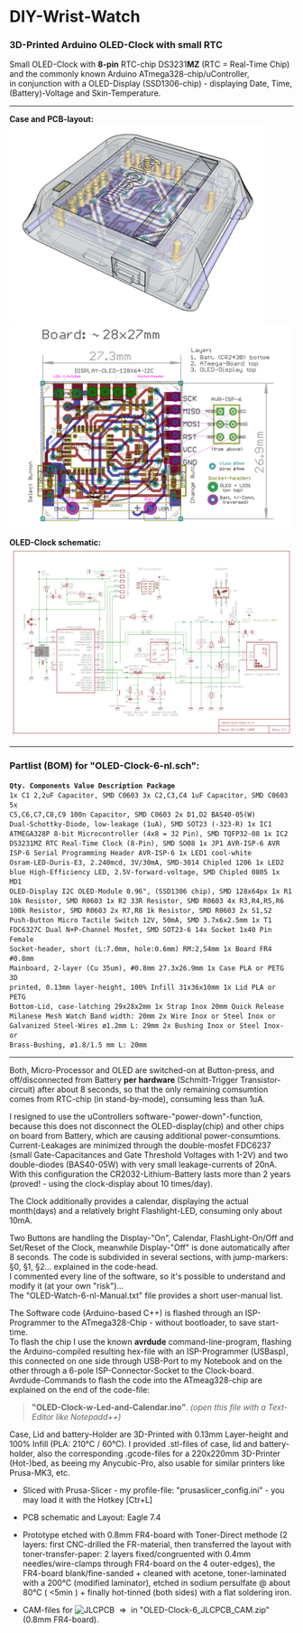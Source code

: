 # DIY-Wrist-Watch
### 3D-Printed Arduino OLED-Clock with small RTC

Small OLED-Clock with **8-pin** RTC-chip DS3231**MZ** (RTC = Real-Time Chip) and the commonly known Arduino ATmega328-chip/uController,  
in conjunction with a OLED-Display (SSD1306-chip) - displaying Date, Time, (Battery)-Voltage and Skin-Temperature.

----
**Case and PCB-layout:**  
<img src="https://github.com/nlohr1/DIY-Wrist-Watch/blob/main/OLED-Clock-6-nl_Case.png" width="450"><img src="https://github.com/nlohr1/DIY-Wrist-Watch/blob/main/OLED-Clock-6-nl-brd.png" width="550">  

**OLED-Clock schematic:**  
<img src="https://github.com/nlohr1/DIY-Wrist-Watch/blob/main/OLED-Clock-6-nl-sch.png">  

----
### Partlist (BOM) for "OLED-Clock-6-nl.sch":  
<b><code>Qty.      Components        Value           Description                                        Package</code></b><code>
1x         C1                2,2uF           Capacitor, SMD                                     C0603
3x         C2,C3,C4          1uF             Capacitor, SMD                                     C0603
5x         C5,C6,C7,C8,C9    100n            Capacitor, SMD                                     C0603
2x         D1,D2             BAS40-05(W)     Dual-Schottky-Diode, low-leakage (1uA), SMD        SOT23 (-323-R)
1x         IC1               ATMEGA328P      8-bit Microcontroller (4x8 = 32 Pin), SMD          TQFP32-08
1x         IC2               DS3231MZ        RTC Real-Time Clock (8-Pin), SMD                   SO08
1x         JP1               AVR-ISP-6       AVR ISP-6 Serial Programming Header                AVR-ISP-6
1x         LED1              cool-white      Osram-LED-Duris-E3, 2.240mcd, 3V/30mA, SMD-3014    Chipled 1206
1x         LED2              blue            High-Efficiency LED, 2.5V-forward-voltage, SMD     Chipled 0805
1x         MD1               OLED-Display    I2C OLED-Module 0.96", (SSD1306 chip), SMD         128x64px
1x         R1                10k             Resistor, SMD                                      R0603
1x         R2                33R             Resistor, SMD                                      R0603
4x         R3,R4,R5,R6       100k            Resistor, SMD                                      R0603
2x         R7,R8             1k              Resistor, SMD                                      R0603
2x         S1,S2             Push-Button     Micro Tactile Switch 12V, 50mA, SMD                3.7x6x2.5mm
1x         T1                FDC6327C        Dual N+P-Channel Mosfet, SMD                       SOT23-6
14x        Socket            1x40 Pin        Female Socket-header, short (L:7.0mm, hole:0.6mm)  RM:2,54mm
1x         Board             FR4 #0.8mm      Mainboard, 2-layer (Cu 35um), #0.8mm               27.3x26.9mm
1x         Case              PLA or PETG     3D printed, 0.13mm layer-height, 100% Infill       31x36x10mm
1x         Lid               PLA or PETG     Bottom-Lid, case-latching                          29x28x2mm
1x         Strap             Inox            20mm Quick Release Milanese Mesh Watch Band        width: 20mm
2x         Wire              Inox or Steel   Inox or Galvanized Steel-Wires ø1.2mm              L: 29mm
2x         Bushing           Inox or Steel   Inox- or Brass-Bushing, ø1.8/1.5 mm                L: 20mm
</code>   

----
Both, Micro-Processor and OLED are switched-on at Button-press, and off/disconnected from Battery **per hardware** (Schmitt-Trigger Transistor-circuit) after about 8 seconds, so that the only remaining comsumtion comes from RTC-chip (in stand-by-mode), consuming less than 1uA.  

I resigned to use the uControllers software-"power-down"-function, because this does not disconnect the OLED-display(chip) and other chips on board from Battery, which are causing additional power-consumtions.  
Current-Leakages are minimized through the double-mosfet FDC6237 (small Gate-Capacitances and Gate Threshold Voltages with 1-2V) and two double-diodes (BAS40-05W) with very small leakage-currents of 20nA.  
With this configuration the CR2032-Lithium-Battery lasts more than 2 years (proved! - using the clock-display about 10 times/day).

The Clock additionally provides a calendar, displaying the actual month(days) and a relatively bright Flashlight-LED, consuming only about 10mA.

Two Buttons are handling the Display-"On", Calendar, FlashLight-On/Off and Set/Reset of the Clock, meanwhile Display-"Off" is done automatically after 8 seconds.
The code is subdivided in several sections, with jump-markers: §0, §1, §2... explained in the code-head.  
I commented every line of the software, so it's possible to understand and modify it (at your own "risk")...  
The "OLED-Watch-6-nl-Manual.txt" file provides a short user-manual list.  

The Software code (Arduino-based C++) is flashed through an ISP-Programmer to the ATmega328-Chip - without bootloader, to save start-time.  
To flash the chip I use the known **avrdude** command-line-program, flashing the Arduino-compiled resulting hex-file with an ISP-Programmer (USBasp), this connected on one side through USB-Port to my Notebook and on the other through a 6-pole ISP-Connector-Socket to the Clock-board.  
Avrdude-Commands to flash the code into the ATmeag328-chip are explained on the end of the code-file:  
> **"OLED-Clock-w-Led-and-Calendar.ino"**. *(open this file with a Text-Editor like Notepadd++)*

Case, Lid and battery-Holder are 3D-Printed with 0.13mm Layer-height and 100% Infill (PLA: 210°C / 60°C). I provided .stl-files of case, lid and battery-holder, also the corresponding .gcode-files for a 220x220mm 3D-Printer (Hot-)bed, as beeing my Anycubic-Pro, also usable for similar printers like Prusa-MK3, etc.

- Sliced with Prusa-Slicer - my profile-file: "prusaslicer_config.ini" - you may load it with the Hotkey [Ctr+L]  

- PCB schematic and Layout: Eagle 7.4
- Prototype etched with 0.8mm FR4-board with Toner-Direct methode (2 layers: first CNC-drilled the FR-material, then transferred the layout with toner-transfer-paper: 2 layers fixed/congruented with 0.4mm needles/wire-clamps through FR4-board on the 4 outer-edges), the FR4-board blank/fine-sanded + cleaned with acetone, toner-laminated with a 200°C (modified laminator), etched in sodium persulfate @ about 80°C ( <5min ) + finally hot-tinned (both sides) with a flat soldering iron.
- CAM-files for ![JLCPCB](https://jlcpcb.com/) &nbsp;⇒&nbsp; in "OLED-Clock-6_JLCPCB_CAM.zip" (0.8mm FR4-board).
